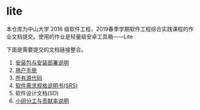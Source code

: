 # lite

本仓库为中山大学 2016 级软件工程，2019春季学期软件工程综合实践课程的作业文档提交。使用的作业是轻量级安卓工具箱——Lite

下面是需要提交的文档链接整合。

1. [安装包与安装部署说明](https://github.com/yanmingsysu/lite/blob/master/%E5%AE%89%E8%A3%85%E9%83%A8%E7%BD%B2%E8%AF%B4%E6%98%8E.md)
2. [用户手册](https://github.com/yanmingsysu/lite/blob/master/%E7%94%A8%E6%88%B7%E6%89%8B%E5%86%8C.md)
3. [所有源代码](https://github.com/yanmingsysu/lite/tree/master/Lite)
4. [软件需求规格说明书(SRS)](https://github.com/yanmingsysu/lite/blob/master/%E8%BD%AF%E4%BB%B6%E9%9C%80%E6%B1%82%E8%A7%84%E6%A0%BC%E8%AF%B4%E6%98%8E%E4%B9%A6.md)
5. 软件设计文档(SD)
6. [小组分工与贡献率说明](https://github.com/yanmingsysu/lite/blob/master/%E5%B0%8F%E7%BB%84%E5%88%86%E5%B7%A5%E4%B8%8E%E8%B4%A1%E7%8C%AE%E7%8E%87.md)
